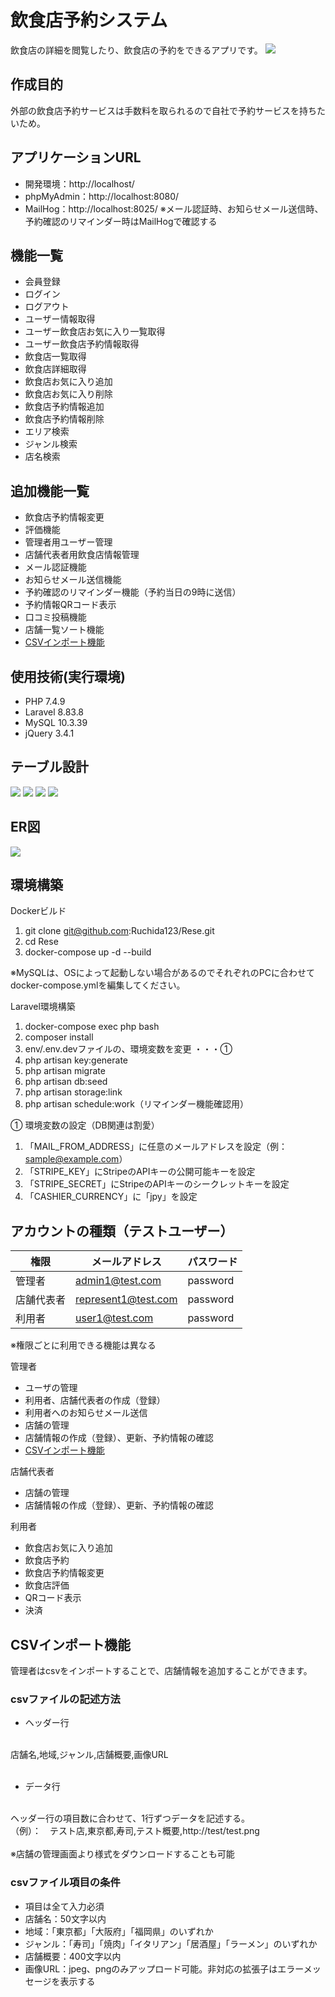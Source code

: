 # 飲食店予約システム
飲食店の詳細を閲覧したり、飲食店の予約をできるアプリです。
![](src/storage/app/public/readme/Rese_home.png)

## 作成目的
外部の飲食店予約サービスは手数料を取られるので自社で予約サービスを持ちたいため。

## アプリケーションURL
- 開発環境：http://localhost/
- phpMyAdmin：http://localhost:8080/
- MailHog：http://localhost:8025/
  ※メール認証時、お知らせメール送信時、予約確認のリマインダー時はMailHogで確認する

## 機能一覧
- 会員登録
- ログイン
- ログアウト
- ユーザー情報取得
- ユーザー飲食店お気に入り一覧取得
- ユーザー飲食店予約情報取得
- 飲食店一覧取得
- 飲食店詳細取得
- 飲食店お気に入り追加
- 飲食店お気に入り削除
- 飲食店予約情報追加
- 飲食店予約情報削除
- エリア検索
- ジャンル検索
- 店名検索

## 追加機能一覧
- 飲食店予約情報変更
- 評価機能
- 管理者用ユーザー管理
- 店舗代表者用飲食店情報管理
- メール認証機能
- お知らせメール送信機能
- 予約確認のリマインダー機能（予約当日の9時に送信）
- 予約情報QRコード表示
- 口コミ投稿機能
- 店舗一覧ソート機能
- [CSVインポート機能](#CSVインポート機能)

## 使用技術(実行環境)
- PHP 7.4.9
- Laravel 8.83.8
- MySQL 10.3.39
- jQuery 3.4.1

## テーブル設計
![](src/storage/app/public/readme/users-shops.png)
![](src/storage/app/public/readme/regions-genres-favorites.png)
![](src/storage/app/public/readme/reservations-shop_reviews.png)
![](src/storage/app/public/readme/roles.png)

## ER図
![](src/storage/app/public/readme/Rese.drawio.png)

## 環境構築
Dockerビルド
1. git clone git@github.com:Ruchida123/Rese.git
2. cd Rese
3. docker-compose up -d --build

※MySQLは、OSによって起動しない場合があるのでそれぞれのPCに合わせてdocker-compose.ymlを編集してください。

Laravel環境構築
1. docker-compose exec php bash
2. composer install
3. env/.env.devファイルの、環境変数を変更 ・・・①
4. php artisan key:generate
5. php artisan migrate
6. php artisan db:seed
7. php artisan storage:link
8. php artisan schedule:work（リマインダー機能確認用）

① 環境変数の設定（DB関連は割愛）
1. 「MAIL_FROM_ADDRESS」に任意のメールアドレスを設定（例：sample@example.com）
2. 「STRIPE_KEY」にStripeのAPIキーの公開可能キーを設定
3. 「STRIPE_SECRET」にStripeのAPIキーのシークレットキーを設定
4. 「CASHIER_CURRENCY」に「jpy」を設定

## アカウントの種類（テストユーザー）
| 権限 | メールアドレス | パスワード |
| -------- | --------- | --------- |
| 管理者 | admin1@test.com | password |
| 店舗代表者 | represent1@test.com | password |
| 利用者 | user1@test.com | password |

※権限ごとに利用できる機能は異なる

管理者
- ユーザの管理
- 利用者、店舗代表者の作成（登録）
- 利用者へのお知らせメール送信
- 店舗の管理
- 店舗情報の作成（登録）、更新、予約情報の確認
- [CSVインポート機能](#CSVインポート機能)

店舗代表者
- 店舗の管理
- 店舗情報の作成（登録）、更新、予約情報の確認

利用者
- 飲食店お気に入り追加
- 飲食店予約
- 飲食店予約情報変更
- 飲食店評価
- QRコード表示
- 決済

## CSVインポート機能
管理者はcsvをインポートすることで、店舗情報を追加することができます。<br>

### csvファイルの記述方法

- ヘッダー行
<br>
店舗名,地域,ジャンル,店舗概要,画像URL
<br><br>

- データ行
<br>
ヘッダー行の項目数に合わせて、1行ずつデータを記述する。
<br>
（例）：　テスト店,東京都,寿司,テスト概要,http://test/test.png
<br><br>
※店舗の管理画面より様式をダウンロードすることも可能

### csvファイル項目の条件

  - 項目は全て入力必須
  - 店舗名：50文字以内
  - 地域：「東京都」「大阪府」「福岡県」のいずれか
  - ジャンル：「寿司」「焼肉」「イタリアン」「居酒屋」「ラーメン」のいずれか
  - 店舗概要：400文字以内
  - 画像URL：jpeg、pngのみアップロード可能。非対応の拡張子はエラーメッセージを表示する